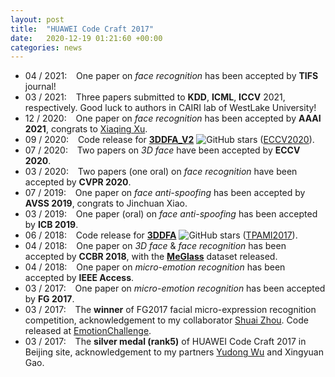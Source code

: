```yaml
---
layout: post
title:  "HUAWEI Code Craft 2017"
date:   2020-12-19 01:21:60 +00:00
categories: news
---
```


<ul>
    <li>
        04 / 2021: &ensp; One paper on <i>face recognition</i> has been accepted by <strong>TIFS</strong> journal!
    </li>
    <li>
        03 / 2021: &ensp; Three papers submitted to <strong>KDD</strong>, <strong>ICML</strong>, <strong>ICCV</strong> 2021, respectively. Good luck to authors in CAIRI lab of WestLake University!
    </li>
    <li>
        12 / 2020: &ensp; One paper on <i>face recognition</i> has been accepted by <strong>AAAI 2021</strong>, congrats to <a href="https://www.linkedin.com/in/xu-xiaqing-73804778/">Xiaqing Xu</a>.
    </li>
    <li>
        09 / 2020: &ensp; Code release for <strong><a href="https://github.com/cleardusk/3DDFA_V2">3DDFA_V2</a></strong> <img src="https://img.shields.io/github/stars/cleardusk/3DDFA_V2.svg" alt="GitHub stars" title=""> (<a href="https://arxiv.org/abs/2009.09960">ECCV2020</a>).
    </li>
    <li>
        07 / 2020: &ensp; Two papers on <i>3D face</i> have been accepted by <strong>ECCV 2020</strong>.
    </li>
    <li>
        03 / 2020: &ensp; Two papers (one oral) on <i>face recognition</i> have been accepted by <strong>CVPR 2020</strong>.
    </li>
    <li>
        07 / 2019: &ensp; One paper on <i>face anti-spoofing</i> has been accepted by <strong>AVSS 2019</strong>, congrats to Jinchuan Xiao.
    </li>
    <li>
        03 / 2019: &ensp; One paper (oral) on <i>face anti-spoofing</i> has been accepted by <strong>ICB 2019</strong>.
    </li>
    <li>
        06 / 2018: &ensp; Code release for <strong><a href="https://github.com/cleardusk/3DDFA">3DDFA</a></strong> <img src="https://img.shields.io/github/stars/cleardusk/3DDFA.svg" alt="GitHub stars" title=""> (<a href="https://arxiv.org/abs/1804.01005">TPAMI2017</a>).
    </li>
    <li>
        04 / 2018: &ensp; One paper on <i>3D face</i> & <i>face recognition</i> has been accepted by <strong>CCBR 2018</strong>, with the <strong><a href="https://github.com/cleardusk/MeGlass">MeGlass</a></strong> dataset released.
    </li>
    <li>
        04 / 2018: &ensp; One paper on <i>micro-emotion recognition</i> has been accepted by <strong>IEEE Access</strong>.
    </li>
    <li>
        03 / 2017: &ensp; One paper on <i>micro-emotion recognition</i> has been accepted by <strong>FG 2017</strong>.
    </li>
    <li>
        03 / 2017: &ensp; The <strong>winner</strong> of FG2017 facial micro-expression recognition competition, acknowledgement to my collaborator <a href="https://shuaizhou.me/">Shuai Zhou</a>. Code released at <a href="https://github.com/cleardusk/EmotionChallenge">EmotionChallenge</a>.
    </li>
    <li>
        03 / 2017: &ensp; The <strong>silver medal (rank5)</strong> of HUAWEI Code Craft 2017 in Beijing site, acknowledgement to my partners <a href="https://scholar.google.com/citations?user=dlsUakAAAAAJ">Yudong Wu</a> and Xingyuan Gao.
    </li>
</ul>

<!-- <li> 
    <strong>1-st Winner</strong> of Joint Challenge on Dominant and Complementary Emotion Recognition Using Micro Emotion Features and Head, in conjunction with FG 2017, <strong>First author.</strong> [<a href="[url](https://github.com/cleardusk/EmotionChallenge)">Code</a>]
</li><br>
<li> 
    HUAWEI Code Craft 2017: <strong>Awarded Silver Medal (rank 5th)</strong> in Beijing Site. <strong>Team with three members, equal contribution.</strong>
</li> -->